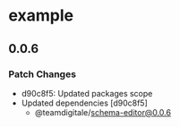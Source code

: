 # example

## 0.0.6

### Patch Changes

- d90c8f5: Updated packages scope
- Updated dependencies [d90c8f5]
  - @teamdigitale/schema-editor@0.0.6
